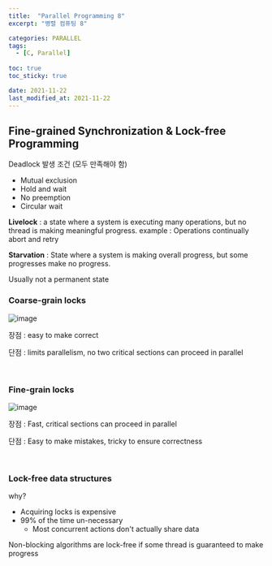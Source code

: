 ```yaml
---
title:  "Parallel Programming 8"
excerpt: "병렬 컴퓨팅 8"

categories: PARALLEL
tags:
  - [C, Parallel]
 
toc: true 
toc_sticky: true

date: 2021-11-22
last_modified_at: 2021-11-22
---
```


## Fine-grained Synchronization & Lock-free Programming

Deadlock 발생 조건 (모두 만족해야 함)

- Mutual exclusion
- Hold and wait
- No preemption
- Circular wait

**Livelock** : a state where a system is executing many operations, but no thread is making meaningful progress. example : Operations continually abort and retry

**Starvation** : State where a system is making overall progress, but some progresses make no progress.

Usually not a permanent state

### Coarse-grain locks

![image](https://user-images.githubusercontent.com/65602371/149155952-4388e335-c794-40d8-bf6f-fdfa0911952e.png)

장점 : easy to make correct

단점 : limits parallelism, no two critical sections can proceed in parallel

&nbsp;

### Fine-grain locks

![image](https://user-images.githubusercontent.com/65602371/149156003-f5696538-4af9-4cf3-a7b8-dee7c36c8dfc.png)

장점 : Fast, critical sections can proceed in parallel

단점 : Easy to make mistakes, tricky to ensure correctness

&nbsp;

### Lock-free data structures

why?

- Acquiring locks is expensive
- 99% of the time un-necessary
  - Most concurrent actions don't actually share data

Non-blocking algorithms are lock-free if some thread is guaranteed to make progress